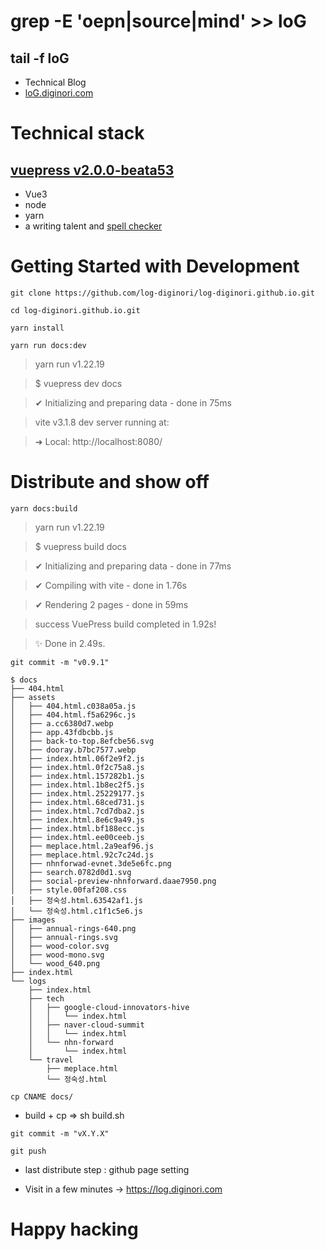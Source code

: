 # grep -E 'oepn|source|mind' >> loG
## tail -f loG
- Technical Blog
- [loG.diginori.com](https://loG.diginori.com)

# Technical stack
## [vuepress v2.0.0-beata53](https://v2.vuepress.vuejs.org)
- Vue3
- node
- yarn
- a writing talent and [spell checker](http://speller.cs.pusan.ac.kr/)

# Getting Started with Development
```
git clone https://github.com/log-diginori/log-diginori.github.io.git
```
```
cd log-diginori.github.io.git
```
```
yarn install
```
```
yarn run docs:dev
```
> yarn run v1.22.19

> $ vuepress dev docs

> ✔ Initializing and preparing data - done in 75ms

>  vite v3.1.8 dev server running at:

>  ➜  Local:   http://localhost:8080/

# Distribute and show off
```
yarn docs:build
```
> yarn run v1.22.19

> $ vuepress build docs

> ✔ Initializing and preparing data - done in 77ms

> ✔ Compiling with vite - done in 1.76s

> ✔ Rendering 2 pages - done in 59ms

> success VuePress build completed in 1.92s!

> ✨  Done in 2.49s.

```
git commit -m "v0.9.1"
```
```
$ docs
├── 404.html
├── assets
│   ├── 404.html.c038a05a.js
│   ├── 404.html.f5a6296c.js
│   ├── a.cc6380d7.webp
│   ├── app.43fdbcbb.js
│   ├── back-to-top.8efcbe56.svg
│   ├── dooray.b7bc7577.webp
│   ├── index.html.06f2e9f2.js
│   ├── index.html.0f2c75a8.js
│   ├── index.html.157282b1.js
│   ├── index.html.1b8ec2f5.js
│   ├── index.html.25229177.js
│   ├── index.html.68ced731.js
│   ├── index.html.7cd7dba2.js
│   ├── index.html.8e6c9a49.js
│   ├── index.html.bf188ecc.js
│   ├── index.html.ee00ceeb.js
│   ├── meplace.html.2a9eaf96.js
│   ├── meplace.html.92c7c24d.js
│   ├── nhnforwad-evnet.3de5e6fc.png
│   ├── search.0782d0d1.svg
│   ├── social-preview-nhnforward.daae7950.png
│   ├── style.00faf208.css
│   ├── 정숙성.html.63542af1.js
│   └── 정숙성.html.c1f1c5e6.js
├── images
│   ├── annual-rings-640.png
│   ├── annual-rings.svg
│   ├── wood-color.svg
│   ├── wood-mono.svg
│   └── wood_640.png
├── index.html
└── logs
    ├── index.html
    ├── tech
    │   ├── google-cloud-innovators-hive
    │   │   └── index.html
    │   ├── naver-cloud-summit
    │   │   └── index.html
    │   └── nhn-forward
    │       └── index.html
    └── travel
        ├── meplace.html
        └── 정숙성.html
```
```
cp CNAME docs/
```
- build + cp => sh build.sh
```
git commit -m "vX.Y.X"
```
```
git push
```
- last distribute step : github page setting


- Visit in a few minutes -> https://log.diginori.com
# Happy hacking

